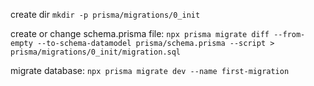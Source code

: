 create dir 
`mkdir -p prisma/migrations/0_init`

create or change schema.prisma file: 
`npx prisma migrate diff --from-empty --to-schema-datamodel prisma/schema.prisma --script > prisma/migrations/0_init/migration.sql`

migrate database:
`npx prisma migrate dev --name first-migration`

